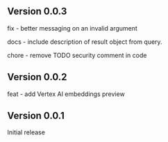 ## Version 0.0.3

fix - better messaging on an invalid argument

docs - include description of result object from query.

chore - remove TODO security comment in code

## Version 0.0.2

feat - add Vertex AI embeddings preview

## Version 0.0.1

Initial release
